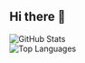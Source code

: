 ## Hi there 👋

![GitHub Stats](https://github-readme-stats.vercel.app/api?username=DesueDevs&show_icons=true&theme=radical)  
![Top Languages](https://github-readme-stats.vercel.app/api/top-langs/?username=DesueDevs&layout=compact&theme=radical)  
